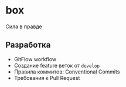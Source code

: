 # box
Сила в правде

## Разработка
- GitFlow workflow
- Создание feature веток от `develop`
- Правила коммитов: Conventional Commits
- Требования к Pull Request

